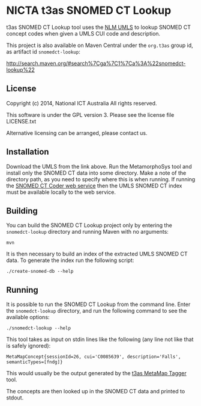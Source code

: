 # NICTA t3as SNOMED CT Lookup

t3as SNOMED CT Lookup tool uses the [NLM UMLS](http://www.nlm.nih.gov/research/umls/) to lookup SNOMED CT concept codes when given a UMLS CUI code and description.

This project is also available on Maven Central under the `org.t3as` group id, as artifact id `snomedct-lookup`:

<http://search.maven.org/#search%7Cga%7C1%7Ca%3A%22snomedct-lookup%22>

## License

Copyright (c) 2014, National ICT Australia
All rights reserved.

This software is under the GPL version 3.
Please see the license file LICENSE.txt

Alternative licensing can be arranged, please contact us.

## Installation

Download the UMLS from the link above. Run the MetamorphoSys tool and install only the SNOMED CT data into some directory. Make a note of the directory path, as you need to specify where this is when running. If running the [SNOMED CT Coder web service](../snomed-coder-web) then the UMLS SNOMED CT index must be available locally to the web service.

## Building

You can build the SNOMED CT Lookup project only by entering the `snomedct-lookup` directory and running Maven with no arguments:

    mvn

It is then necessary to build an index of the extracted UMLS SNOMED CT data. To generate the index run the following script:

    ./create-snomed-db --help

## Running

It is possible to run the SNOMED CT Lookup from the command line. Enter the `snomedct-lookup` directory, and run the following command to see the available options:

    ./snomedct-lookup --help

This tool takes as input on stdin lines like the following (any line not like that is safely ignored):

    MetaMapConcept{sessionId=26, cui='C0085639', description='Falls', semanticTypes=[fndg]}

This would usually be the output generated by the [t3as MetaMap Tagger](../metamap-tagger) tool.

The concepts are then looked up in the SNOMED CT data and printed to stdout.
